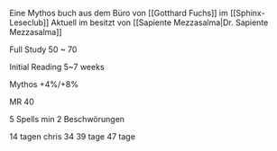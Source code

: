 
Eine Mythos buch aus dem Büro von [[Gotthard Fuchs]] im [[Sphinx-Leseclub]]
Aktuell im besitzt von [[Sapiente Mezzasalma|Dr. Sapiente Mezzasalma]]




Full Study          50 ~ 70

Initial Reading   5~7 weeks

Mythos    +4%/+8%

MR 40


5 Spells  min 2 Beschwörungen







14 tagen chris
34
39 tage
47 tage


